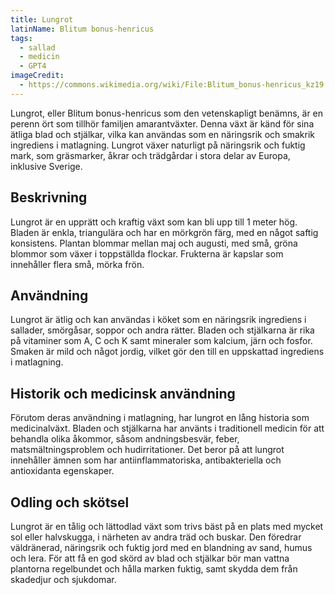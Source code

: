 ```yaml
---
title: Lungrot
latinName: Blitum bonus-henricus
tags:
  - sallad
  - medicin
  - GPT4
imageCredit:
  - https://commons.wikimedia.org/wiki/File:Blitum_bonus-henricus_kz19.jpg
---
```


Lungrot, eller Blitum bonus-henricus som den vetenskapligt benämns, är en perenn ört som tillhör familjen amarantväxter. Denna växt är känd för sina ätliga blad och stjälkar, vilka kan användas som en näringsrik och smakrik ingrediens i matlagning. Lungrot växer naturligt på näringsrik och fuktig mark, som gräsmarker, åkrar och trädgårdar i stora delar av Europa, inklusive Sverige.

## Beskrivning

Lungrot är en upprätt och kraftig växt som kan bli upp till 1 meter hög. Bladen är enkla, triangulära och har en mörkgrön färg, med en något saftig konsistens. Plantan blommar mellan maj och augusti, med små, gröna blommor som växer i toppställda flockar. Frukterna är kapslar som innehåller flera små, mörka frön.

## Användning

Lungrot är ätlig och kan användas i köket som en näringsrik ingrediens i sallader, smörgåsar, soppor och andra rätter. Bladen och stjälkarna är rika på vitaminer som A, C och K samt mineraler som kalcium, järn och fosfor. Smaken är mild och något jordig, vilket gör den till en uppskattad ingrediens i matlagning.

## Historik och medicinsk användning

Förutom deras användning i matlagning, har lungrot en lång historia som medicinalväxt. Bladen och stjälkarna har använts i traditionell medicin för att behandla olika åkommor, såsom andningsbesvär, feber, matsmältningsproblem och hudirritationer. Det beror på att lungrot innehåller ämnen som har antiinflammatoriska, antibakteriella och antioxidanta egenskaper.

## Odling och skötsel

Lungrot är en tålig och lättodlad växt som trivs bäst på en plats med mycket sol eller halvskugga, i närheten av andra träd och buskar. Den föredrar väldränerad, näringsrik och fuktig jord med en blandning av sand, humus och lera. För att få en god skörd av blad och stjälkar bör man vattna plantorna regelbundet och hålla marken fuktig, samt skydda dem från skadedjur och sjukdomar.